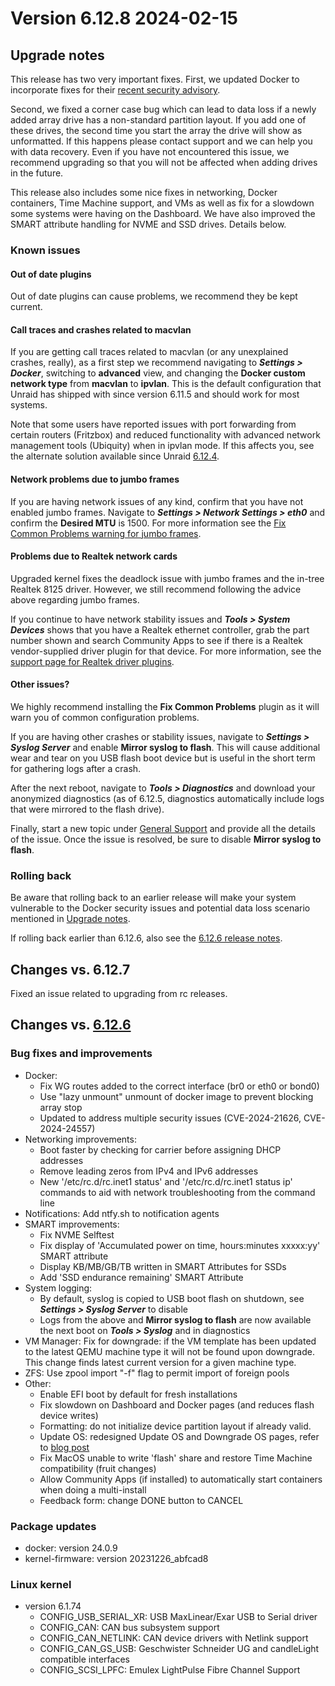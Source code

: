 # Version 6.12.8 2024-02-15

## Upgrade notes

This release has two very important fixes.  First, we updated Docker to incorporate fixes for their
[recent security advisory](https://www.docker.com/blog/docker-security-advisory-multiple-vulnerabilities-in-runc-buildkit-and-moby/).

Second, we fixed a corner case bug which can lead to data loss if a newly added array drive has a non-standard partition
layout. If you add one of these drives, the second time you start the array the drive will show as unformatted. If this happens
please contact support and we can help you with data recovery. Even if you have not encountered this issue, we recommend upgrading
so that you will not be affected when adding drives in the future.

This release also includes some nice fixes in networking, Docker containers, Time Machine support, and VMs as well as fix for a
slowdown some systems were having on the Dashboard. We have also improved the SMART attribute handling for NVME and SSD drives.
Details below.

### Known issues

#### Out of date plugins

Out of date plugins can cause problems, we recommend they be kept current.

#### Call traces and crashes related to macvlan

If you are getting call traces related to macvlan (or any unexplained crashes, really), as a first step
we recommend navigating to ***Settings > Docker***, switching to **advanced** view, and changing
the **Docker custom network type** from **macvlan** to **ipvlan**. This is the default configuration
that Unraid has shipped with since version 6.11.5 and should work for most systems.

Note that some users have reported issues with port forwarding from certain routers (Fritzbox) and reduced
functionality with advanced network management tools (Ubiquity) when in ipvlan mode. If this affects you,
see the alternate solution available since Unraid [6.12.4](6.12.4.md#fix-for-macvlan-call-traces).

#### Network problems due to jumbo frames

If you are having network issues of any kind, confirm that you have not enabled jumbo frames.
Navigate to ***Settings > Network Settings > eth0*** and confirm the **Desired MTU** is 1500.
For more information see the [Fix Common Problems warning for jumbo frames](https://forums.unraid.net/topic/120220-fix-common-problems-more-information/page/2/#comment-1167702).

#### Problems due to Realtek network cards

Upgraded kernel fixes the deadlock issue with jumbo frames and the in-tree Realtek 8125 driver. However, we
still recommend following the advice above regarding jumbo frames.

If you continue to have network stability issues and ***Tools > System Devices*** shows that you have a Realtek ethernet controller,
grab the part number shown and search Community Apps to see if there is a Realtek vendor-supplied driver plugin for that device.
For more information, see the [support page for Realtek driver plugins](https://forums.unraid.net/topic/141349-plugin-realtek-r8125-r8168-and-r81526-drivers/).

#### Other issues?

We highly recommend installing the **Fix Common Problems** plugin as it will warn you of common configuration problems.

If you are having other crashes or stability issues, navigate to ***Settings > Syslog Server*** and
enable **Mirror syslog to flash**. This will cause additional wear and tear on you USB flash boot device but is
useful in the short term for gathering logs after a crash.

After the next reboot, navigate to ***Tools > Diagnostics*** and download your anonymized diagnostics (as of 6.12.5,
diagnostics automatically include logs that were mirrored to the flash drive).

Finally, start a new topic under [General Support](https://forums.unraid.net/forum/55-general-support/) and provide all the
details of the issue. Once the issue is resolved, be sure to disable **Mirror syslog to flash**.

### Rolling back

Be aware that rolling back to an earlier release will make your system vulnerable to the Docker security issues and potential data loss scenario mentioned in [Upgrade notes](#upgrade-notes).

If rolling back earlier than 6.12.6, also see the [6.12.6 release notes](6.12.6.md#rolling-back).

## Changes vs. 6.12.7

Fixed an issue related to upgrading from rc releases.

## Changes vs. [6.12.6](6.12.6.md)

### Bug fixes and improvements

* Docker:
  * Fix WG routes added to the correct interface (br0 or eth0 or bond0)
  * Use "lazy unmount" unmount of docker image to prevent blocking array stop
  * Updated to address multiple security issues (CVE-2024-21626, CVE-2024-24557)
* Networking improvements:
  * Boot faster by checking for carrier before assigning DHCP addresses
  * Remove leading zeros from IPv4 and IPv6 addresses
  * New '/etc/rc.d/rc.inet1 status' and '/etc/rc.d/rc.inet1 status ip' commands to aid with network troubleshooting from the command line
* Notifications: Add ntfy.sh to notification agents
* SMART improvements:
  * Fix NVME Selftest
  * Fix display of 'Accumulated power on time, hours:minutes xxxxx:yy' SMART attribute
  * Display KB/MB/GB/TB written in SMART Attributes for SSDs
  * Add 'SSD endurance remaining' SMART Attribute
* System logging:
  * By default, syslog is copied to USB boot flash on shutdown, see ***Settings > Syslog Server*** to disable
  * Logs from the above and **Mirror syslog to flash** are now available the next boot on ***Tools > Syslog*** and in diagnostics
* VM Manager: Fix for downgrade: if the VM template has been updated to the latest QEMU machine type it will not be
found upon downgrade.  This change finds latest current version for a given machine type.
* ZFS: Use zpool import "-f" flag to permit import of foreign pools
* Other:
  * Enable EFI boot by default for fresh installations
  * Fix slowdown on Dashboard and Docker pages (and reduces flash device writes)
  * Formatting: do not initialize device partition layout if already valid.
  * Update OS: redesigned Update OS and Downgrade OS pages, refer to [blog post](https://unraid.net/blog/new-update-os-tool)
  * Fix MacOS unable to write 'flash' share and restore Time Machine compatibility (fruit changes)
  * Allow Community Apps (if installed) to automatically start containers when doing a multi-install
  * Feedback form: change DONE button to CANCEL

### Package updates

* docker: version 24.0.9
* kernel-firmware: version 20231226_abfcad8

### Linux kernel

* version 6.1.74
  * CONFIG_USB_SERIAL_XR: USB MaxLinear/Exar USB to Serial driver
  * CONFIG_CAN: CAN bus subsystem support
  * CONFIG_CAN_NETLINK: CAN device drivers with Netlink support
  * CONFIG_CAN_GS_USB: Geschwister Schneider UG and candleLight compatible interfaces
  * CONFIG_SCSI_LPFC: Emulex LightPulse Fibre Channel Support
